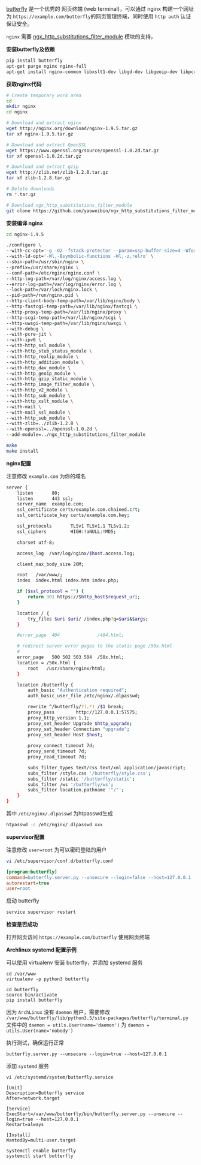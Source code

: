 [butterfly](https://github.com/paradoxxxzero/butterfly) 是一个优秀的 网页终端 (web terminal)，可以通过 nginx 构建一个网址为 `https://example.com/butterfly`的网页管理终端，同时使用 `http auth` 认证保证安全。

`nginx` 需要 [ngx_http_substitutions_filter_module](https://github.com/yaoweibin/ngx_http_substitutions_filter_module) 模块的支持，
	
**安装butterfly及依赖**

```bash
pip install butterfly
apt-get purge nginx nginx-full
apt-get install nginx-common libxslt1-dev libgd-dev libgeoip-dev libpcre3-dev git
```

**获取nginx代码**

```bash
# Create temporary work area
cd
mkdir nginx
cd nginx

# Download and extract nginx
wget http://nginx.org/download/nginx-1.9.5.tar.gz
tar xf nginx-1.9.5.tar.gz

# Download and extract OpenSSL
wget https://www.openssl.org/source/openssl-1.0.2d.tar.gz
tar xf openssl-1.0.2d.tar.gz

# Download and extract gzip
wget http://zlib.net/zlib-1.2.8.tar.gz
tar xf zlib-1.2.8.tar.gz

# Delete downloads
rm *.tar.gz

# Download ngx_http_substitutions_filter_module
git clone https://github.com/yaoweibin/ngx_http_substitutions_filter_module
```

**安装编译 nginx**

```bash
cd nginx-1.9.5

./configure \
--with-cc-opt='-g -O2 -fstack-protector --param=ssp-buffer-size=4 -Wformat -Werror=format-security -D_FORTIFY_SOURCE=2' \
--with-ld-opt='-Wl,-Bsymbolic-functions -Wl,-z,relro' \
--sbin-path=/usr/sbin/nginx \
--prefix=/usr/share/nginx \
--conf-path=/etc/nginx/nginx.conf \
--http-log-path=/var/log/nginx/access.log \
--error-log-path=/var/log/nginx/error.log \
--lock-path=/var/lock/nginx.lock \
--pid-path=/run/nginx.pid \
--http-client-body-temp-path=/var/lib/nginx/body \
--http-fastcgi-temp-path=/var/lib/nginx/fastcgi \
--http-proxy-temp-path=/var/lib/nginx/proxy \
--http-scgi-temp-path=/var/lib/nginx/scgi \
--http-uwsgi-temp-path=/var/lib/nginx/uwsgi \
--with-debug \
--with-pcre-jit \
--with-ipv6 \
--with-http_ssl_module \
--with-http_stub_status_module \
--with-http_realip_module \
--with-http_addition_module \
--with-http_dav_module \
--with-http_geoip_module \
--with-http_gzip_static_module \
--with-http_image_filter_module \
--with-http_v2_module \
--with-http_sub_module \
--with-http_xslt_module \
--with-mail \
--with-mail_ssl_module \
--with-http_sub_module \
--with-zlib=../zlib-1.2.8 \
--with-openssl=../openssl-1.0.2d \
--add-module=../ngx_http_substitutions_filter_module

make 
make install
```

**nginx配置**

注意修改 `example.com` 为你的域名

```bash
server {
    listen       80;
    listen       443 ssl;
    server_name  example.com;
    ssl_certificate certs/example.com.chained.crt;
    ssl_certificate_key certs/example.com.key;

    ssl_protocols       TLSv1 TLSv1.1 TLSv1.2;
    ssl_ciphers         HIGH:!aNULL:!MD5;

    charset utf-8;

    access_log  /var/log/nginx/$host.access.log;

    client_max_body_size 20M;

    root   /var/www/;
    index  index.html index.htm index.php;

    if ($ssl_protocol = "") {
        return 301 https://$http_host$request_uri;
    }

    location / {
        try_files $uri $uri/ /index.php?q=$uri&$args;
    }

    #error_page  404              /404.html;

    # redirect server error pages to the static page /50x.html
    #
    error_page   500 502 503 504  /50x.html;
    location = /50x.html {
        root   /usr/share/nginx/html;
    }

    location /butterfly {
        auth_basic "Authentication required";
        auth_basic_user_file /etc/nginx/.dlpasswd;

        rewrite ^/butterfly/?(.*) /$1 break;
        proxy_pass        http://127.0.0.1:57575;
        proxy_http_version 1.1;
        proxy_set_header Upgrade $http_upgrade;
        proxy_set_header Connection "upgrade";
        proxy_set_header Host $host;
        
        proxy_connect_timeout 7d;                                                                                                              
        proxy_send_timeout 7d;                                                                                                                 
        proxy_read_timeout 7d;  

        subs_filter_types text/css text/xml application/javascript;
        subs_filter /style.css '/butterfly/style.css';
        subs_filter /static '/butterfly/static';
        subs_filter /ws '/butterfly/ws';
        subs_filter location.pathname '"/"';
    }
}
```

其中 `/etc/nginx/.dlpasswd` 为htpasswd生成
	
```bash
htpasswd -c /etc/nginx/.dlpasswd xxx
```

**supervisor配置**

注意修改 `user=root` 为可以密码登陆的用户

```bash
vi /etc/supervisor/conf.d/butterfly.conf
```

```ini
[program:butterfly]
command=butterfly.server.py --unsecure --login=false --host=127.0.0.1
autorestart=true
user=root
```

启动 butterfly

```bash
service supervisor restart
```

**检查是否成功**

打开网页访问 `https://example.com/butterfly` 使用网页终端


**Archlinux systemd 配置示例**

可以使用 virtualenv 安装 butterfly，并添加 systemd 服务

```
cd /var/www
virtualenv -p python3 butterfly

cd butterfly
source bin/activate
pip install butterfly
```

因为 `ArchLinux` 没有 `daemon` 用户，需要修改 `/var/www/butterfly/lib/python3.5/site-packages/butterfly/terminal.py` 文件中的 `daemon = utils.User(name='daemon')` 为 `daemon = utils.User(name='nobody')`

执行测试，确保运行正常

```
butterfly.server.py --unsecure --login=true --host=127.0.0.1
```

添加 `systemd` 服务

`vi /etc/systemd/system/butterfly.service`

```
[Unit]
Description=Butterfly service 
After=network.target

[Service]
ExecStart=/var/www/butterfly/bin/butterfly.server.py --unsecure --login=true --host=127.0.0.1
Restart=always

[Install]
WantedBy=multi-user.target
```

```
systemctl enable butterfly
systemctl start butterfly
```
